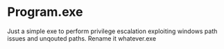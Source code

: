 # Program.exe
Just a simple exe to perform privilege escalation exploiting windows path issues and unqouted paths. Rename it whatever.exe
